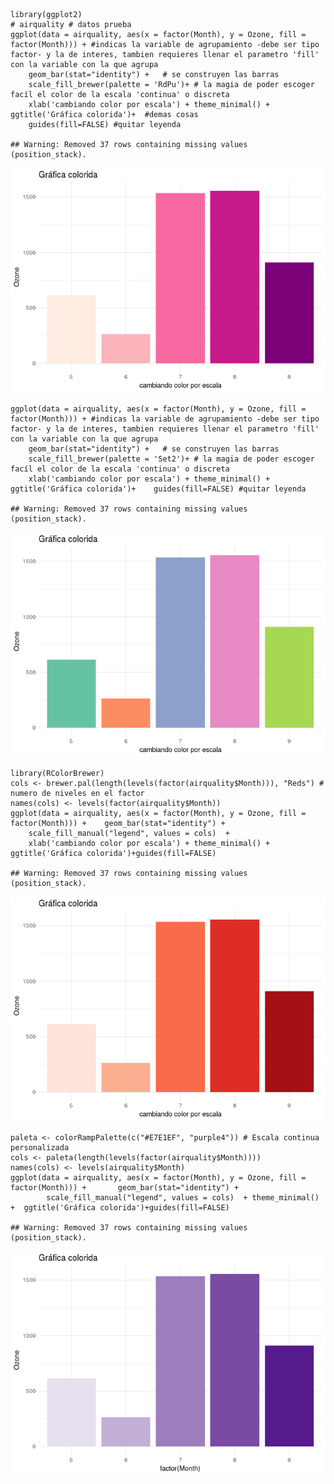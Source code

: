     library(ggplot2)
    # airquality # datos prueba
    ggplot(data = airquality, aes(x = factor(Month), y = Ozone, fill = factor(Month))) + #indicas la variable de agrupamiento -debe ser tipo factor- y la de interes, tambien requieres llenar el parametro 'fill' con la variable con la que agrupa 
        geom_bar(stat="identity") +   # se construyen las barras
        scale_fill_brewer(palette = 'RdPu')+ # la magia de poder escoger facíl el color de la escala 'continua' o discreta
        xlab('cambiando color por escala') + theme_minimal() +  ggtitle('Gráfica colorida')+  #demas cosas
        guides(fill=FALSE) #quitar leyenda

    ## Warning: Removed 37 rows containing missing values (position_stack).

![](Scalas_Bars_files/figure-markdown_strict/unnamed-chunk-1-1.png)

    ggplot(data = airquality, aes(x = factor(Month), y = Ozone, fill = factor(Month))) + #indicas la variable de agrupamiento -debe ser tipo factor- y la de interes, tambien requieres llenar el parametro 'fill' con la variable con la que agrupa 
        geom_bar(stat="identity") +   # se construyen las barras
        scale_fill_brewer(palette = 'Set2')+ # la magia de poder escoger facíl el color de la escala 'continua' o discreta
        xlab('cambiando color por escala') + theme_minimal() +  ggtitle('Gráfica colorida')+    guides(fill=FALSE) #quitar leyenda

    ## Warning: Removed 37 rows containing missing values (position_stack).

![](Scalas_Bars_files/figure-markdown_strict/unnamed-chunk-2-1.png)

    library(RColorBrewer)
    cols <- brewer.pal(length(levels(factor(airquality$Month))), "Reds") # numero de niveles en el factor
    names(cols) <- levels(factor(airquality$Month))
    ggplot(data = airquality, aes(x = factor(Month), y = Ozone, fill = factor(Month))) +    geom_bar(stat="identity") + 
        scale_fill_manual("legend", values = cols)  +
        xlab('cambiando color por escala') + theme_minimal() +  ggtitle('Gráfica colorida')+guides(fill=FALSE)

    ## Warning: Removed 37 rows containing missing values (position_stack).

![](Scalas_Bars_files/figure-markdown_strict/unnamed-chunk-3-1.png)

    paleta <- colorRampPalette(c("#E7E1EF", "purple4")) # Escala continua personalizada
    cols <- paleta(length(levels(factor(airquality$Month))))
    names(cols) <- levels(airquality$Month)
    ggplot(data = airquality, aes(x = factor(Month), y = Ozone, fill = factor(Month))) +       geom_bar(stat="identity") + 
            scale_fill_manual("legend", values = cols)  + theme_minimal() +  ggtitle('Gráfica colorida')+guides(fill=FALSE)

    ## Warning: Removed 37 rows containing missing values (position_stack).

![](Scalas_Bars_files/figure-markdown_strict/unnamed-chunk-4-1.png)
